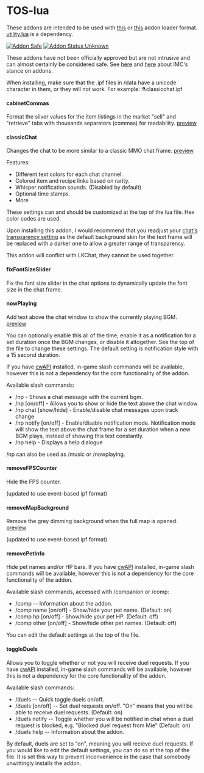 # TOS-lua
These addons are intended to be used with [this](https://github.com/Excrulon/Tree-of-Savior-Lua-Mods) or [this](https://github.com/fiote/treeofsavior-addons) addon loader format. [utility.lua](https://github.com/Excrulon/Tree-of-Savior-Lua-Mods/blob/master/addons/utility.lua) is a dependency.

[![Addon Safe](https://cdn.rawgit.com/lubien/awesome-tos/master/badges/addon-safe.svg)](https://github.com/lubien/awesome-tos#addons-badges)  [![Addon Status Unknown](https://cdn.rawgit.com/lubien/awesome-tos/master/badges/addon-unknown.svg)](https://github.com/lubien/awesome-tos#addons-badges) 

These addons have not been officially approved but are not intrusive and can almost certainly be considered safe. See [here](https://forum.treeofsavior.com/t/stance-on-addons/141262/3) and [here](https://forum.treeofsavior.com/t/stance-on-addons/141262/24) about IMC's stance on addons.

When installing, make sure that the .ipf files in /data have a unicode character in them, or they will not work. For example: ⚗classicchat.ipf

#### cabinetCommas
Format the silver values for the item listings in the market "sell" and "retrieve" tabs with thousands separators (commas) for readability. [preview](https://i.imgur.com/0jnNGxx.png)

#### classicChat
Changes the chat to be more similar to a classic MMO chat frame. [preview](https://i.imgur.com/Z3GgKT7.png)

Features:

- Different text colors for each chat channel.
- Colored item and recipe links based on rarity.
- Whisper notification sounds. (Disabled by default)
- Optional time stamps.
- More

These settings can and should be customized at the top of the lua file. Hex color codes are used.

Upon installing this addon, I would recommend that you readjust your [chat's transparency setting](https://i.imgur.com/WCevi1v.png) as the default background skin for the text frame will be replaced with a darker one to allow a greater range of transparency.

This addon will conflict with LKChat, they cannot be used together.

#### fixFontSizeSlider
Fix the font size slider in the chat options to dynamically update the font size in the chat frame.

#### nowPlaying
Add text above the chat window to show the currently playing BGM. [preview](https://i.imgur.com/tJGwNUr.png)

You can optionally enable this all of the time, enable it as a notification for a set duration once the BGM changes, or disable it altogether. See the top of the file to change these settings. The default setting is notification style with a 15 second duration.

If you have [cwAPI](https://github.com/fiote/treeofsavior-addons) installed, in-game slash commands will be available, however this is not a dependency for the core functionality of the addon.

Available slash commands:

- /np - Shows a chat message with the current bgm.
- /np [on/off] - Allows you to show or hide the text above the chat window
- /np chat [show/hide] - Enable/disable chat messages upon track change
- /np notify [on/off] - Enable/disable notification mode. Notification mode will show the text above the chat frame for a set duration when a new BGM plays, instead of showing this text constantly.
- /np help - Displays a help dialogue
 
/np can also be used as /music or /nowplaying.

#### removeFPSCounter
Hide the FPS counter.

(updated to use event-based ipf format)

#### removeMapBackground
Remove the grey dimming background when the full map is opened. [preview](https://i.imgur.com/IfcOlo9.jpg)

(updated to use event-based ipf format)

#### removePetInfo
Hide pet names and/or HP bars. If you have [cwAPI](https://github.com/fiote/treeofsavior-addons) installed, in-game slash commands will be available, however this is not a dependency for the core functionality of the addon.

Available slash commands, accessed with /companion or /comp:

- /comp -- Information about the addon.
- /comp name [on/off] - Show/hide your pet name. (Default: on)
- /comp hp [on/off] - Show/hide your pet HP. (Default: off)
- /comp other [on/off] - Show/hide other pet names. (Default: off)

You can edit the default settings at the top of the file.

#### toggleDuels
Allows you to toggle whether or not you will receive duel requests. If you have [cwAPI](https://github.com/fiote/treeofsavior-addons) installed, in-game slash commands will be available, however this is not a dependency for the core functionality of the addon.

Available slash commands:

- /duels -- Quick toggle duels on/off.
- /duels [on/off] -- Set duel requests on/off. "On" means that you will be able to receive duel requests. (Default: on)
- /duels notify -- Toggle whether you will be notified in chat when a duel request is blocked, e.g. "Blocked duel request from Mie" (Default: on)
- /duels help -- Information about the addon.

By default, duels are set to "on", meaning you will recieve duel requests. If you would like to edit the default settings, you can do so at the top of the file. It is set this way to prevent inconvenience in the case that somebody unwittingly installs the addon.
